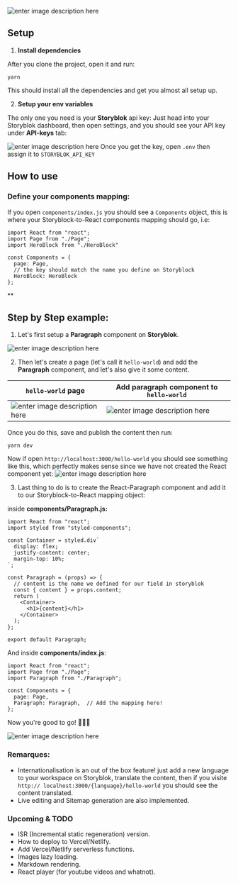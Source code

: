![enter image description here](https://i.ibb.co/KLgy51j/Screenshot-2021-05-15-at-01-34-22.png)

## **Setup**

1.  **Install dependencies**

After you clone the project, open it and run:

    yarn

This should install all the dependencies and get you almost all setup up.

2.  **Setup your env variables**

The only one you need is your **Storyblok** api key:
Just head into your Storyblok dashboard, then open settings, and you should see your API key under **API-keys** tab:

![enter image description here](https://i.ibb.co/hcWkYYB/Screenshot-2021-05-15-at-00-14-23.png)
Once you get the key, open `.env` then assign it to `STORYBLOK_API_KEY`

## How to use

### Define your components mapping:

If you open `components/index.js` you should see a `Components` object, this is where your Storyblock-to-React components mapping should go, i.e:

    import React from "react";
    import Page from "./Page";
    import HeroBlock from "./HeroBlock"

    const Components = {
      page: Page,
      // the key should match the name you define on Storyblock
      HeroBlock: HeroBlock
    };

\*\*

## Step by Step example:

1.  Let's first setup a **Paragraph** component on **Storyblok**.

![enter image description here](https://i.ibb.co/bdK48S9/Screenshot-2021-05-15-at-03-42-44.png)

2.  Then let's create a page (let's call it `hello-world`) and add the **Paragraph** component, and let's also give it some content.

| `hello-world` page                                                                              | Add paragraph component to `hello-world`                                                        |
| ----------------------------------------------------------------------------------------------- | ----------------------------------------------------------------------------------------------- |
| ![enter image description here](https://i.ibb.co/VTYvyQ8/Screenshot-2021-05-15-at-03-54-37.png) | ![enter image description here](https://i.ibb.co/KrXgDP6/Screenshot-2021-05-15-at-03-59-31.png) |

Once you do this, save and publish the content then run:

    yarn dev

Now if open `http://localhost:3000/hello-world` you should see something like this, which perfectly makes sense since we have not created the React component yet:
![enter image description here](https://i.ibb.co/T28q0nB/Screenshot-2021-05-15-at-04-05-44.png)

3.  Last thing to do is to create the React-Paragraph component and add it to our Storyblock-to-React mapping object:

inside **components/Paragraph.js:**

    import React from "react";
    import styled from "styled-components";

    const Container = styled.div`
      display: flex;
      justify-content: center;
      margin-top: 10%;
    `;

    const Paragraph = (props) => {
      // content is the name we defined for our field in storyblok
      const { content } = props.content;
      return (
        <Container>
          <h1>{content}</h1>
        </Container>
      );
    };

    export default Paragraph;

And inside **components/index.js**:

    import React from "react";
    import Page from "./Page";
    import Paragraph from "./Paragraph";

    const Components = {
      page: Page,
      Paragraph: Paragraph,  // Add the mapping here!
    };

Now you're good to go! 🎉🎉🎉

![enter image description here](https://i.ibb.co/mthWmYk/Screenshot-2021-05-15-at-15-10-13.png)

### Remarques:

- Internationalisation is an out of the box feature! just add a new language to your workspace on Storyblok, translate the content, then if you visite `http:// localhost:3000/{language}/hello-world` you should see the content translated.
- Live editing and Sitemap generation are also implemented.

### Upcoming & TODO

- ISR (Incremental static regeneration) version.
- How to deploy to Vercel/Netlify.
- Add Vercel/Netlify serverless functions.
- Images lazy loading.
- Markdown rendering.
- React player (for youtube videos and whatnot).
